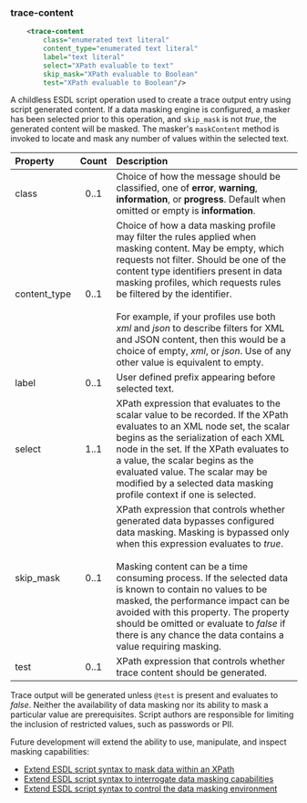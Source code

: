 
### trace-content
```xml
    <trace-content
        class="enumerated text literal"
        content_type="enumerated text literal"
        label="text literal"
        select="XPath evaluable to text"
        skip_mask="XPath evaluable to Boolean"
        test="XPath evaluable to Boolean"/>
```

A childless ESDL script operation used to create a trace output entry using script generated content. If a data masking engine is configured, a masker has been selected prior to this operation, and `skip_mask` is not *true*, the generated content will be masked. The masker&apos;s `maskContent` method is invoked to locate and mask any number of values within the selected text.

| Property | Count | Description |
| :- | :-: | :- |
| class | 0..1 | Choice of how the message should be classified, one of **error**, **warning**, **information**, or **progress**. Default when omitted or empty is **information**. |
| content_type | 0..1 | Choice of how a data masking profile may filter the rules applied when masking content. May be empty, which requests not filter. Should be one of the content type identifiers present in data masking profiles, which requests rules be filtered by the identifier.<br/><br/>For example, if your profiles use both *xml* and *json* to describe filters for XML and JSON content, then this would be a choice of empty, *xml*, or *json*. Use of any other value is equivalent to empty. |
| label | 0..1 | User defined prefix appearing before selected text. |
| select | 1..1 | XPath expression that evaluates to the scalar value to be recorded. If the XPath evaluates to an XML node set, the scalar begins as the serialization of each XML node in the set. If the XPath evaluates to a value, the scalar begins as the evaluated value. The scalar may be modified by a selected data masking profile context if one is selected. |
| skip_mask | 0..1 | XPath expression that controls whether generated data bypasses configured data masking. Masking is bypassed only when this expression evaluates to *true*.<br/><br/>Masking content can be a time consuming process. If the selected data is known to contain no values to be masked, the performance impact can be avoided with this property. The property should be omitted or evaluate to *false* if there is any chance the data contains a value requiring masking. |
| test | 0..1 | XPath expression that controls whether trace content should be generated. |

Trace output will be generated unless `@test` is present and evaluates to *false*. Neither the availability of data masking nor its ability to mask a particular value are prerequisites. Script authors are responsible for limiting the inclusion of restricted values, such as passwords or PII.

Future development will extend the ability to use, manipulate, and inspect masking capabilities:

- [Extend ESDL script syntax to mask data within an XPath](https://track.hpccsystems.com/browse/HPCC-28771)
- [Extend ESDL script syntax to interrogate data masking capabilities](https://track.hpccsystems.com/browse/HPCC-28772)
- [Extend ESDL script syntax to control the data masking environment](https://track.hpccsystems.com/browse/HPCC-28770)
